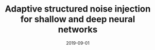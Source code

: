 ---
title: "Adaptive structured noise injection for shallow and deep neural networks"
collection: publications
permalink: /publications/2019-09-01-Adaptive-structured-noise-injection-for-shallow-and-deep-neural-networks
date: 2019-09-01
paperurl: 'https://doi.org/10.48550/arXiv.1909.09819'
code: 'https://github.com/BeyremKh/ASNI'
citation: 'B.&nbsp;Khalfaoui, J.&nbsp;Boyd, &amp; J.-P. Vert.
Adaptive structured noise injection for shallow and deep neural networks.
Technical Report arXiv 1909.09819, 2019.'
---